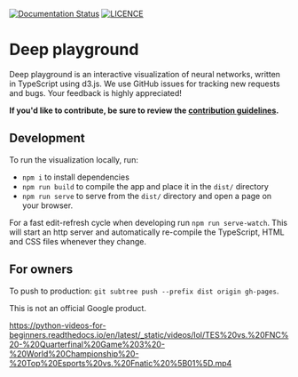 [![Documentation Status](https://readthedocs.org/projects/playground-jmol/badge/?version=latest)](https://playground-jmol.readthedocs.io/en/latest/?badge=latest)
[![LICENCE](https://img.shields.io/github/license/nickcafferry/Materials-Science-and-Engineering?style=plastic)](https://github.com/nickcafferry/Materials-Science-and-Engineering/blob/master/LICENSE)

# Deep playground

Deep playground is an interactive visualization of neural networks, written in
TypeScript using d3.js. We use GitHub issues for tracking new requests and bugs.
Your feedback is highly appreciated!

**If you'd like to contribute, be sure to review the [contribution guidelines](CONTRIBUTING.md).**

## Development

To run the visualization locally, run:
- `npm i` to install dependencies
- `npm run build` to compile the app and place it in the `dist/` directory
- `npm run serve` to serve from the `dist/` directory and open a page on your browser.

For a fast edit-refresh cycle when developing run `npm run serve-watch`.
This will start an http server and automatically re-compile the TypeScript,
HTML and CSS files whenever they change.

## For owners
To push to production: `git subtree push --prefix dist origin gh-pages`.

This is not an official Google product.


https://python-videos-for-beginners.readthedocs.io/en/latest/_static/videos/lol/TES%20vs.%20FNC%20-%20Quarterfinal%20Game%203%20-%20World%20Championship%20-%20Top%20Esports%20vs.%20Fnatic%20%5B01%5D.mp4
